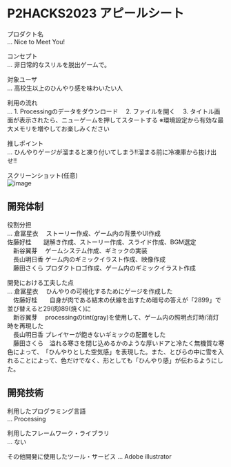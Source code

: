 # P2HACKS2023 アピールシート 

プロダクト名  
... Nice to Meet You!

コンセプト  
...  非日常的なスリルを脱出ゲームで。

対象ユーザ  
...  高校生以上のひんやり感を味わいたい人

利用の流れ  
...  1. Processingのデータをダウンロード
　2. ファイルを開く
　3. タイトル画面が表示されたら、ニューゲームを押してスタートする
  ※環境設定から有効な最大メモリを増やしてお楽しみください

推しポイント  
...  ひんやりゲージが溜まると凍り付いてしまう!!溜まる前に冷凍庫から抜け出せ!!

スクリーンショット(任意)  
![image](https://github.com/p2hacks2023/pre-11/assets/153336254/64aa0119-c252-4613-9385-54eb6e769238)

## 開発体制  

役割分担  
...  倉冨星衣　 ストーリー作成、ゲーム内の背景やUI作成  
  佐藤好桂　　謎解き作成、ストーリー作成、スライド作成、BGM選定  
　新谷翼芽　  ゲームシステム作成、ギミックの実装  
　長山明日香  ゲーム内のギミックイラスト作成、映像作成  
　藤田さくら  プロダクトロゴ作成、ゲーム内のギミックイラスト作成  

開発における工夫した点  
...  倉冨星衣　 ひんやりの可視化するためにゲージを作成した  
　佐藤好桂　　自身が肉である結末の伏線を出すため暗号の答えが「2899」で並び替えると29(肉)89(焼く)に  
　新谷翼芽　  processingのtint(gray)を使用して、ゲーム内の照明点灯時/消灯時を再現した  
　長山明日香  プレイヤーが飽きないギミックの配置をした  
　藤田さくら　​溢れる寒さを​閉じ込めるかのような厚いドアと​冷たく無機質な寒色によって、​「ひんやりとした空気感」を表現した。また、とびらの中に雪を入れることによって、色だけでなく、形としても「ひんやり感」が伝わるようにした。  

## 開発技術 

利用したプログラミング言語  
...  Processing


利用したフレームワーク・ライブラリ  
...  ない

その他開発に使用したツール・サービス
...  Adobe illustrator
